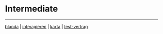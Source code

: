 # Intermediate

---

[blanda](../blanda.md) 
| [interagieren](../interagieren.md) 
| [karta](../karta.md) 
| [test-vertrag](../test-vertrag.md) 
